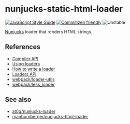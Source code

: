 # nunjucks-static-html-loader

[![JavaScript Style Guide][standard_badge]][standard] [![Commitizen friendly][commitizen_badge]][commitizen] ![Unstable][stability_badge]

[Nunjucks][nunjucks] loader that renders HTML strings.

## References

- [Compiler API][compiler_api]
- [Using loaders][loaders_usage]
- [How to write a loader][loaders_guide]
- [Loaders API][loaders_api]
- [webpack/loader-utils][loader_utils]
- [webpack/less_loader][less_loader]

## See also

- [at0g/nunjucks-loader][nunjucks_loader]
- [ryanhornberger/nunjucks-html-loader][nunjucks_html_loader]

[nunjucks]: http://mozilla.github.io/nunjucks/

[commitizen]: http://commitizen.github.io/cz-cli/
[commitizen_badge]: https://img.shields.io/badge/commitizen-friendly-brightgreen.svg
[standard]: http://standardjs.com/
[stability_badge]: https://img.shields.io/badge/status-unstable-red.svg
[standard_badge]: https://img.shields.io/badge/code_style-standard-brightgreen.svg

[compiler_api]: https://webpack.github.io/docs/node.js-api.html
[loaders_usage]: https://webpack.github.io/docs/using-loaders.html
[loaders_guide]: https://webpack.github.io/docs/how-to-write-a-loader.html
[loaders_api]: https://webpack.github.io/docs/loaders.html
[loader_utils]: https://github.com/webpack/loader-utils
[less_loader]: https://github.com/webpack/less-loader/blob/master/index.js#L1

[nunjucks_loader]: https://github.com/at0g/nunjucks-loader
[nunjucks_html_loader]: https://github.com/ryanhornberger/nunjucks-html-loader

